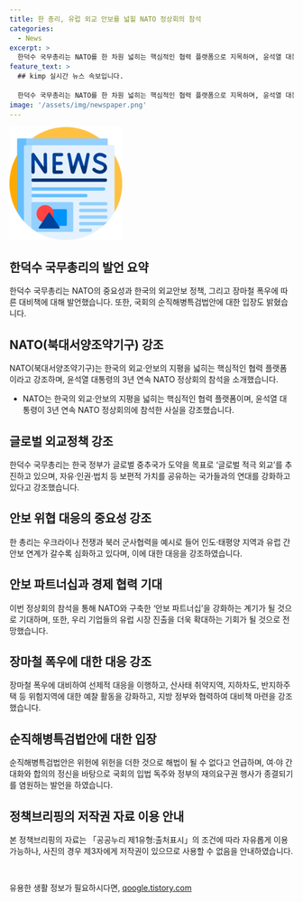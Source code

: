 ```yaml
---
title: 한 총리, 유럽 외교 안보를 넓힐 NATO 정상회의 참석
categories:
  - News
excerpt: >
  한덕수 국무총리는 NATO를 한 차원 넓히는 핵심적인 협력 플랫폼으로 지목하며, 윤석열 대통령의 NATO 정상회의 참석을 언급하여 글로벌 적극 외교와 국제주의를 강조했습니다. 또한, 글로벌 안보 위협에 대비하기 위해 우크라이나 전쟁과 북러 군사협력을 언급하고, 한국 기업들의 유럽 시장 진출을 강화하는 계획을 밝혔습니다. 또한, 장마철 폭우에 대비해 선제적 대응을 주문했으며, 순직해병특검법안에 대한 입장을 표명했습니다.
feature_text: >
  ## kimp 실시간 뉴스 속보입니다.

  한덕수 국무총리는 NATO를 한 차원 넓히는 핵심적인 협력 플랫폼으로 지목하며, 윤석열 대통령의 NATO 정상회의 참석을 언급하여 글로벌 적극 외교와 국제주의를 강조했습니다. 또한, 글로벌 안보 위협에 대비하기 위해 우크라이나 전쟁과 북러 군사협력을 언급하고, 한국 기업들의 유럽 시장 진출을 강화하는 계획을 밝혔습니다. 또한, 장마철 폭우에 대비해 선제적 대응을 주문했으며, 순직해병특검법안에 대한 입장을 표명했습니다.
image: '/assets/img/newspaper.png'
---
```


<p><img src="/assets/img/newspaper.png" alt="kimplant 속보" /></p>

<h2 data-ke-size="size26">한덕수 국무총리의 발언 요약</h2>

<p data-ke-size="size16">한덕수 국무총리는 NATO의 중요성과 한국의 외교안보 정책, 그리고 장마철 폭우에 따른 대비책에 대해 발언했습니다. 또한, 국회의 순직해병특검법안에 대한 입장도 밝혔습니다.</p>

<h2 data-ke-size="size26">NATO(북대서양조약기구) 강조</h2>

<p data-ke-size="size16">NATO(북대서양조약기구)는 한국의 외교·안보의 지평을 넓히는 핵심적인 협력 플랫폼이라고 강조하며, 윤석열 대통령의 3년 연속 NATO 정상회의 참석을 소개했습니다.</p>

<ul>
<li>NATO는 한국의 외교·안보의 지평을 넓히는 핵심적인 협력 플랫폼이며, 윤석열 대통령이 3년 연속 NATO 정상회의에 참석한 사실을 강조했습니다.</li>
</ul>

<h2 data-ke-size="size26">글로벌 외교정책 강조</h2>

<p data-ke-size="size16">한덕수 국무총리는 한국 정부가 글로벌 중추국가 도약을 목표로 ‘글로벌 적극 외교’를 추진하고 있으며, 자유·인권·법치 등 보편적 가치를 공유하는 국가들과의 연대를 강화하고 있다고 강조했습니다.</p>

<h2 data-ke-size="size26">안보 위협 대응의 중요성 강조</h2>

<p data-ke-size="size16">한 총리는 우크라이나 전쟁과 북러 군사협력을 예시로 들어 인도·태평양 지역과 유럽 간 안보 연계가 갈수록 심화하고 있다며, 이에 대한 대응을 강조하였습니다.</p>

<h2 data-ke-size="size26">안보 파트너십과 경제 협력 기대</h2>

<p data-ke-size="size16">이번 정상회의 참석을 통해 NATO와 구축한 ‘안보 파트너십’을 강화하는 계기가 될 것으로 기대하며, 또한, 우리 기업들의 유럽 시장 진출을 더욱 확대하는 기회가 될 것으로 전망했습니다.</p>

<h2 data-ke-size="size26">장마철 폭우에 대한 대응 강조</h2>

<p data-ke-size="size16">장마철 폭우에 대비하여 선제적 대응을 이행하고, 산사태 취약지역, 지하차도, 반지하주택 등 위험지역에 대한 예찰 활동을 강화하고, 지방 정부와 협력하여 대비책 마련을 강조했습니다.</p>

<h2 data-ke-size="size26">순직해병특검법안에 대한 입장</h2>

<p data-ke-size="size16">순직해병특검법안은 위헌에 위헌을 더한 것으로 해법이 될 수 없다고 언급하며, 여·야 간 대화와 합의의 정신을 바탕으로 국회의 입법 독주와 정부의 재의요구권 행사가 종결되기를 염원하는 발언을 하였습니다.</p>

<h2 data-ke-size="size26">정책브리핑의 저작권 자료 이용 안내</h2>

<p data-ke-size="size16">본 정책브리핑의 자료는 「공공누리 제1유형:출처표시」의 조건에 따라 자유롭게 이용 가능하나, 사진의 경우 제3자에게 저작권이 있으므로 사용할 수 없음을 안내하였습니다.</p>

<p data-ke-size="size16">&nbsp;</p>
유용한 생활 정보가 필요하시다면, <a href="https://qoogle.tistory.com" rel="dofollow">qoogle.tistory.com</a>


